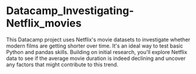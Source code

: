 # Datacamp_Investigating-Netflix_movies


This Datacamp project uses Netflix's movie datasets to investigate whether modern films are getting shorter over time. It's an ideal way to test basic Python and pandas skills. Building on initial research, you'll explore Netflix data to see if the average movie duration is indeed declining and uncover any factors that might contribute to this trend.
